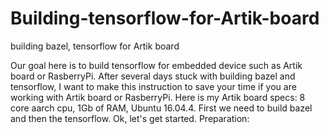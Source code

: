 # Building-tensorflow-for-Artik-board
building bazel, tensorflow for Artik board

Our goal here is to build tensorflow for embedded device such as Artik board or RasberryPi.
After several days stuck with building bazel and tensorflow, I want to make this instruction to save your time if you are working with
Artik board or RasberryPi. Here is my Artik board specs: 8 core aarch cpu, 1Gb of RAM, Ubuntu 16.04.4.
First we need to build bazel and then the tensorflow. Ok, let's get started.
Preparation: 
